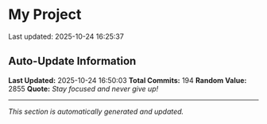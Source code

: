 # My Project


Last updated: 2025-10-24 16:25:37


































































































































































































## Auto-Update Information

**Last Updated:** 2025-10-24 16:50:03
**Total Commits:** 194
**Random Value:** 2855
**Quote:** _Stay focused and never give up!_

---
_This section is automatically generated and updated._